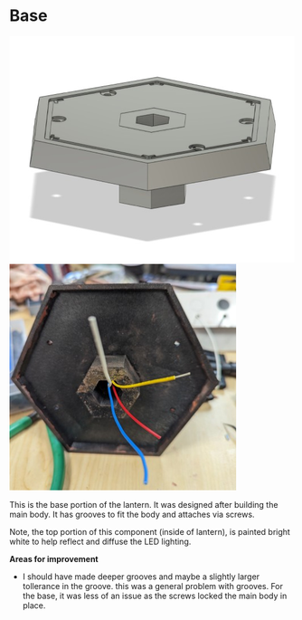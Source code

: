 # Base

<img src="/docs/images/Base.jpg" height="400"> <img src="/docs/images/Base_Underneath.jpg" height="400">

This is the base portion of the lantern. It was designed after building the main body. It has grooves to fit the body and attaches via screws.

Note, the top portion of this component (inside of lantern), is painted bright white to help reflect and diffuse the LED lighting.

**Areas for improvement**
- I should have made deeper grooves and maybe a slightly larger tollerance in the groove. this was a general problem with grooves. For the base, it was less of an issue as the screws locked the main body in place.